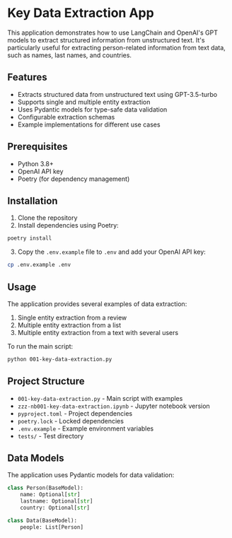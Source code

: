 # Key Data Extraction App

This application demonstrates how to use LangChain and OpenAI's GPT models to extract structured information from unstructured text. It's particularly useful for extracting person-related information from text data, such as names, last names, and countries.

## Features

- Extracts structured data from unstructured text using GPT-3.5-turbo
- Supports single and multiple entity extraction
- Uses Pydantic models for type-safe data validation
- Configurable extraction schemas
- Example implementations for different use cases

## Prerequisites

- Python 3.8+
- OpenAI API key
- Poetry (for dependency management)

## Installation

1. Clone the repository
2. Install dependencies using Poetry:

```bash
poetry install
```

3. Copy the `.env.example` file to `.env` and add your OpenAI API key:

```bash
cp .env.example .env
```

## Usage

The application provides several examples of data extraction:

1. Single entity extraction from a review
2. Multiple entity extraction from a list
3. Multiple entity extraction from a text with several users

To run the main script:

```bash
python 001-key-data-extraction.py
```

## Project Structure

- `001-key-data-extraction.py` - Main script with examples
- `zzz-nb001-key-data-extraction.ipynb` - Jupyter notebook version
- `pyproject.toml` - Project dependencies
- `poetry.lock` - Locked dependencies
- `.env.example` - Example environment variables
- `tests/` - Test directory

## Data Models

The application uses Pydantic models for data validation:

```python
class Person(BaseModel):
    name: Optional[str]
    lastname: Optional[str]
    country: Optional[str]

class Data(BaseModel):
    people: List[Person]
```
